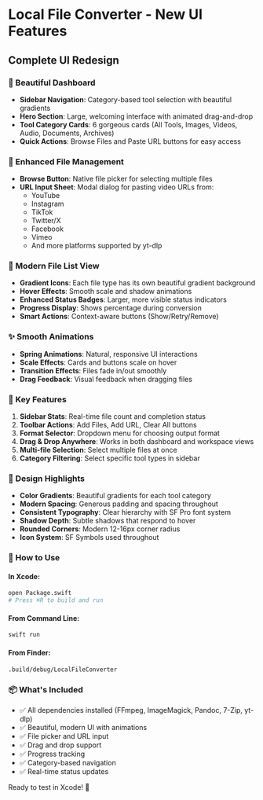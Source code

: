 # Local File Converter - New UI Features

## Complete UI Redesign

### 🎨 Beautiful Dashboard
- **Sidebar Navigation**: Category-based tool selection with beautiful gradients
- **Hero Section**: Large, welcoming interface with animated drag-and-drop
- **Tool Category Cards**: 6 gorgeous cards (All Tools, Images, Videos, Audio, Documents, Archives)
- **Quick Actions**: Browse Files and Paste URL buttons for easy access

### 📁 Enhanced File Management
- **Browse Button**: Native file picker for selecting multiple files
- **URL Input Sheet**: Modal dialog for pasting video URLs from:
  - YouTube
  - Instagram
  - TikTok
  - Twitter/X
  - Facebook
  - Vimeo
  - And more platforms supported by yt-dlp

### 💎 Modern File List View
- **Gradient Icons**: Each file type has its own beautiful gradient background
- **Hover Effects**: Smooth scale and shadow animations
- **Enhanced Status Badges**: Larger, more visible status indicators
- **Progress Display**: Shows percentage during conversion
- **Smart Actions**: Context-aware buttons (Show/Retry/Remove)

### ✨ Smooth Animations
- **Spring Animations**: Natural, responsive UI interactions
- **Scale Effects**: Cards and buttons scale on hover
- **Transition Effects**: Files fade in/out smoothly
- **Drag Feedback**: Visual feedback when dragging files

### 🎯 Key Features
1. **Sidebar Stats**: Real-time file count and completion status
2. **Toolbar Actions**: Add Files, Add URL, Clear All buttons
3. **Format Selector**: Dropdown menu for choosing output format
4. **Drag & Drop Anywhere**: Works in both dashboard and workspace views
5. **Multi-file Selection**: Select multiple files at once
6. **Category Filtering**: Select specific tool types in sidebar

### 🎨 Design Highlights
- **Color Gradients**: Beautiful gradients for each tool category
- **Modern Spacing**: Generous padding and spacing throughout
- **Consistent Typography**: Clear hierarchy with SF Pro font system
- **Shadow Depth**: Subtle shadows that respond to hover
- **Rounded Corners**: Modern 12-16px corner radius
- **Icon System**: SF Symbols used throughout

### 🚀 How to Use

#### In Xcode:
```bash
open Package.swift
# Press ⌘R to build and run
```

#### From Command Line:
```bash
swift run
```

#### From Finder:
```bash
.build/debug/LocalFileConverter
```

### 📦 What's Included
- ✅ All dependencies installed (FFmpeg, ImageMagick, Pandoc, 7-Zip, yt-dlp)
- ✅ Beautiful, modern UI with animations
- ✅ File picker and URL input
- ✅ Drag and drop support
- ✅ Progress tracking
- ✅ Category-based navigation
- ✅ Real-time status updates

Ready to test in Xcode! 🎉
